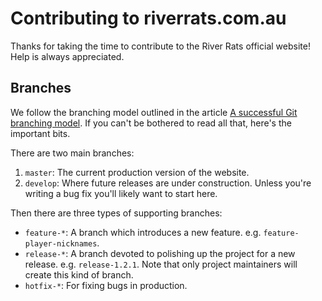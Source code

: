 # Contributing to riverrats.com.au

Thanks for taking the time to contribute to the River Rats official website! Help is always appreciated.

## Branches

We follow the branching model outlined in the article [A successful Git branching model](https://nvie.com/posts/a-successful-git-branching-model/). If you can't be bothered to read all that, here's the important bits.

There are two main branches:

 1. `master`: The current production version of the website.
 2. `develop`: Where future releases are under construction. Unless you're writing a bug fix you'll likely want to start here.

Then there are three types of supporting branches:

 * `feature-*`: A branch which introduces a new feature. e.g. `feature-player-nicknames`.
 * `release-*`: A branch devoted to polishing up the project for a new release. e.g. `release-1.2.1`. Note that only project maintainers will create this kind of branch.
 * `hotfix-*`: For fixing bugs in production.

